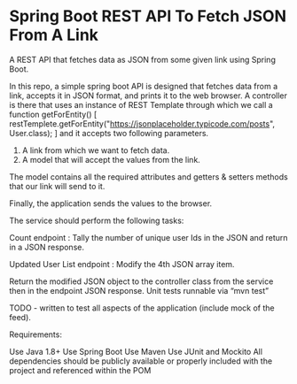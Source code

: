 # Spring Boot REST API To Fetch JSON From A Link
A REST API that fetches data as JSON from some given link using Spring Boot.

In this repo, a simple spring boot API is designed that fetches data from a link, accepts it in JSON format, and prints it to the web browser.
A controller is there that uses an instance of REST Template through which we call a function getForEntity() [ restTemplete.getForEntity("https://jsonplaceholder.typicode.com/posts", User.class); ] and it accepts two following parameters.
1. A link from which we want to fetch data.
2. A model that will accept the values from the link.

The model contains all the required attributes and getters & setters methods that our link will send to it.

Finally, the application sends the values to the browser.

The service should perform the following tasks:

Count endpoint :
Tally the number of unique user Ids in the JSON and return in a JSON response.

 
Updated User List endpoint :
Modify the 4th JSON array item.

Return the modified JSON object to the controller class from the service then in the endpoint JSON response.
Unit tests runnable via “mvn test”

TODO - written to test all aspects of the application (include mock of the feed).

 

Requirements:                                 

Use Java 1.8+
Use Spring Boot
Use Maven
Use JUnit and Mockito
All dependencies should be publicly available or properly included with the project and referenced within the POM
